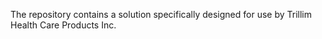 The repository contains a solution specifically designed for use by Trillim Health Care Products Inc.
